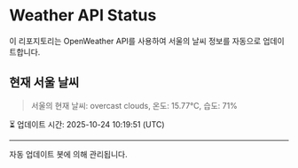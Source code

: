 
# Weather API Status

이 리포지토리는 OpenWeather API를 사용하여 서울의 날씨 정보를 자동으로 업데이트합니다.

## 현재 서울 날씨
> 서울의 현재 날씨: overcast clouds, 온도: 15.77°C, 습도: 71%

⏳ 업데이트 시간: 2025-10-24 10:19:51 (UTC)

---
자동 업데이트 봇에 의해 관리됩니다.
